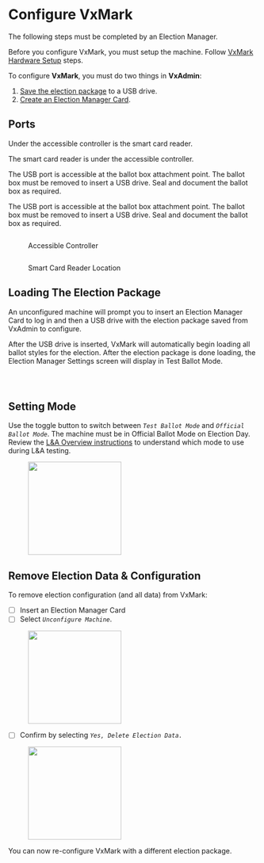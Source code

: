 # Configure VxMark

The following steps must be completed by an Election Manager.

Before you configure VxMark, you must setup the machine. Follow [VxMark Hardware Setup](vxmark-hardware-setup.md) steps.

To configure **VxMark**, you must do two things in **VxAdmin**:

1. [Save the election package](../vxadmin-system-setup/save-election-package.md) to a USB drive.
2. [Create an Election Manager Card](../vxadmin-system-setup/programming-cards.md).

## Ports

Under the accessible controller is the smart card reader.&#x20;

The smart card reader is under the accessible controller.

The USB port is accessible at the ballot box attachment point. The ballot box must be removed to insert a USB drive. Seal and document the ballot box as required.

The USB port is accessible at the ballot box attachment point. The ballot box must be removed to insert a USB drive. Seal and document the ballot box as required.&#x20;

<div>

<figure><img src="../.gitbook/assets/VxMark remove controller.png" alt=""><figcaption><p>Accessible Controller</p></figcaption></figure>

 

<figure><img src="../.gitbook/assets/VxMark card reader and USB drive.png" alt=""><figcaption><p>Smart Card Reader Location</p></figcaption></figure>

</div>

## Loading The Election Package

An unconfigured machine will prompt you to insert an Election Manager Card to log in and then a USB drive with the election package saved from VxAdmin to configure.&#x20;

After the USB drive is inserted, VxMark will automatically begin loading all ballot styles for the election. After the election package is done loading, the Election Manager Settings screen will display in Test Ballot Mode.

<div>

<figure><img src="../.gitbook/assets/VxMark insert EM to configure.png" alt=""><figcaption></figcaption></figure>

 

<figure><img src="../.gitbook/assets/VxMark insert USB with election pkg.png" alt=""><figcaption></figcaption></figure>

 

<figure><img src="../.gitbook/assets/VxMark configured test mode.png" alt=""><figcaption></figcaption></figure>

</div>

## Setting Mode

Use the toggle button to switch between _`Test Ballot Mode`_ and _`Official Ballot Mode`_. The machine must be in Official Ballot Mode on Election Day.  Review the [L\&A Overview instructions](../logic-and-accuracy-pre-election-testing/l-and-a-overview.md) to understand which mode to use during L\&A testing.

<figure><img src="../.gitbook/assets/image (4).png" alt="" width="188"><figcaption></figcaption></figure>

## Remove Election Data & Configuration

To remove election configuration (and all data) from VxMark:

* [ ] Insert an Election Manager Card
* [ ] Select _`Unconfigure Machine`_.

<figure><img src="../.gitbook/assets/image (5).png" alt="" width="188"><figcaption></figcaption></figure>

* [ ] Confirm by selecting _`Yes, Delete Election Data.`_

<figure><img src="../.gitbook/assets/image (158).png" alt="" width="188"><figcaption></figcaption></figure>

You can now re-configure VxMark with a different election package.
